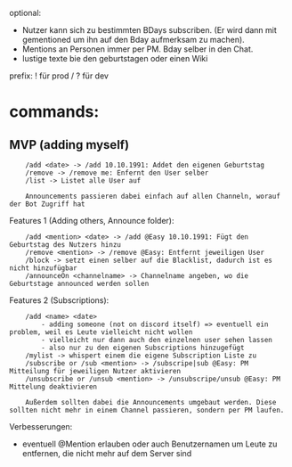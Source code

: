 optional:
 - Nutzer kann sich zu bestimmten BDays subscriben. (Er wird dann mit gementioned um ihn auf den Bday aufmerksam zu machen).
 - Mentions an Personen immer per PM. Bday selber in den Chat.
 - lustige texte bie den geburtstagen oder einen Wiki

prefix: ! für prod / ? für dev

# commands:
## MVP (adding myself)
```
	/add <date> -> /add 10.10.1991: Addet den eigenen Geburtstag
	/remove -> /remove me: Enfernt den User selber
	/list -> Listet alle User auf

	Announcements passieren dabei einfach auf allen Channeln, worauf der Bot Zugriff hat
```

Features 1 (Adding others, Announce folder):
```
	/add <mention> <date> -> /add @Easy 10.10.1991: Fügt den Geburtstag des Nutzers hinzu
	/remove <mention> -> /remove @Easy: Entfernt jeweiligen User
	/block -> setzt einen selber auf die Blacklist, dadurch ist es nicht hinzufügbar
	/announceOn <channelname> -> Channelname angeben, wo die Geburtstage announced werden sollen

```

Features 2 (Subscriptions):
```
	/add <name> <date>
		- adding someone (not on discord itself) => eventuell ein problem, weil es Leute vielleicht nicht wollen
		- vielleicht nur dann auch den einzelnen user sehen lassen
		- also nur zu den eigenen Subscriptions hinzugefügt
	/mylist -> whispert einem die eigene Subscription Liste zu
	/subscribe or /sub <mention> -> /subscripe|sub @Easy: PM Mitteilung für jeweiligen Nutzer aktivieren
	/unsubscribe or /unsub <mention> -> /unsubscripe/unsub @Easy: PM Mittelung deaktivieren

	Außerdem sollten dabei die Announcements umgebaut werden. Diese sollten nicht mehr in einem Channel passieren, sondern per PM laufen.
```

Verbesserungen:
- eventuell @Mention erlauben oder auch Benutzernamen um Leute zu entfernen, die nicht mehr auf dem Server sind